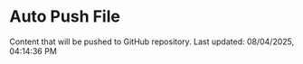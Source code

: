 # Auto Push File

Content that will be pushed to GitHub repository.
Last updated: 08/04/2025, 04:14:36 PM